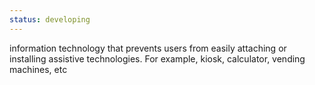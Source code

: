 ```yaml
---
status: developing
---
```


information technology that prevents users from easily attaching or installing assistive technologies. For example, kiosk, calculator, vending machines, etc